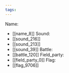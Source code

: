 ```yaml
---
tags:
---
```

Name:
- [[name_8]]
Sound:
- [[sound_216]]
- [[sound_213]]
- [[sound_39]]
Battle:
- [[battle_120]]
Field_party:
- [[field_party_0]]
Flag:
- [[flag_9706]]

